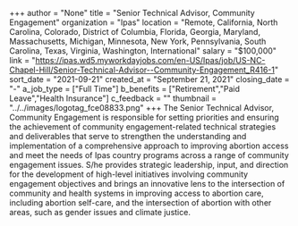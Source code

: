 +++
author = "None"
title = "Senior Technical Advisor, Community Engagement"
organization = "Ipas"
location = "Remote, California, North Carolina, Colorado, District of Columbia, Florida, Georgia, Maryland, Massachusetts, Michigan, Minnesota, New York, Pennsylvania, South Carolina, Texas, Virginia, Washington, International"
salary = "$100,000"
link = "https://ipas.wd5.myworkdayjobs.com/en-US/Ipas/job/US-NC-Chapel-Hill/Senior-Technical-Advisor--Community-Engagement_R416-1"
sort_date = "2021-09-21"
created_at = "September 21, 2021"
closing_date = "-"
a_job_type = ["Full Time"]
b_benefits = ["Retirement","Paid Leave","Health Insurance"]
c_feedback = ""
thumbnail = "../../images/logotag_fce08833.png"
+++
The Senior Technical Advisor, Community Engagement is responsible for setting priorities and ensuring the achievement of community engagement-related technical strategies and deliverables that serve to strengthen the understanding and implementation of a comprehensive approach to improving abortion access and meet the needs of Ipas country programs across a range of community engagement issues. S/he provides strategic leadership, input, and direction for the development of high-level initiatives involving community engagement objectives and brings an innovative lens to the intersection of community and health systems in improving access to abortion care, including abortion self-care, and the intersection of abortion with other areas, such as gender issues and climate justice.